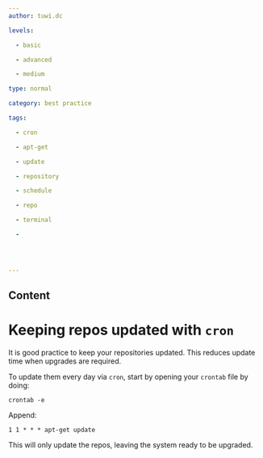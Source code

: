```yaml
---
author: tuwi.dc

levels:

  - basic

  - advanced

  - medium

type: normal

category: best practice

tags:

  - cron

  - apt-get

  - update

  - repository

  - schedule

  - repo

  - terminal

  - 




---
```

## Content
# Keeping repos updated with `cron`

It is good practice to keep your repositories updated. This reduces update time when upgrades are required. 

To update them every day via `cron`, start by opening your `crontab` file by doing:

```
crontab -e
```

Append:
```
1 1 * * * apt-get update
```

This will only update the repos, leaving the system ready to be upgraded.

